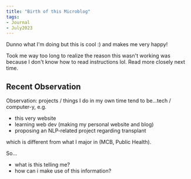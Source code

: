 ```yaml
---
title: "Birth of this Microblog"
tags:
- Journal
- July2023
---
```


Dunno what I'm doing but this is cool :) and makes me very happy!

Took me way too long to realize the reason this wasn't working was because I don't know how to read instructions lol. Read more closely next time. 

## Recent Observation
Observation: projects / things I do in my own time tend to be...tech / computer-y, e.g.
- this very website
- learning web dev (making my personal website and blog)
- proposing an NLP-related project regarding transplant

which is different from what I major in (MCB, Public Health). 

So...
- what is this telling me? 
- how can i make use of this information? 


